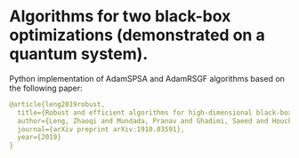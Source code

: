 # Algorithms for two black-box optimizations (demonstrated on a quantum system).


Python implementation of AdamSPSA and AdamRSGF algorithms based on the following paper:

```yaml
@article{leng2019robust,
  title={Robust and efficient algorithms for high-dimensional black-box quantum optimization},
  author={Leng, Zhaoqi and Mundada, Pranav and Ghadimi, Saeed and Houck, Andrew},
  journal={arXiv preprint arXiv:1910.03591},
  year={2019}
}
```
